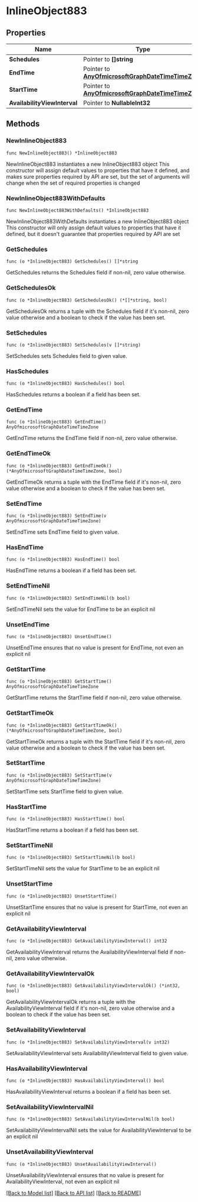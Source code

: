 # InlineObject883

## Properties

Name | Type | Description | Notes
------------ | ------------- | ------------- | -------------
**Schedules** | Pointer to **[]string** |  | [optional] 
**EndTime** | Pointer to [**AnyOfmicrosoftGraphDateTimeTimeZone**](anyOf&lt;microsoft.graph.dateTimeTimeZone&gt;.md) |  | [optional] 
**StartTime** | Pointer to [**AnyOfmicrosoftGraphDateTimeTimeZone**](anyOf&lt;microsoft.graph.dateTimeTimeZone&gt;.md) |  | [optional] 
**AvailabilityViewInterval** | Pointer to **NullableInt32** |  | [optional] 

## Methods

### NewInlineObject883

`func NewInlineObject883() *InlineObject883`

NewInlineObject883 instantiates a new InlineObject883 object
This constructor will assign default values to properties that have it defined,
and makes sure properties required by API are set, but the set of arguments
will change when the set of required properties is changed

### NewInlineObject883WithDefaults

`func NewInlineObject883WithDefaults() *InlineObject883`

NewInlineObject883WithDefaults instantiates a new InlineObject883 object
This constructor will only assign default values to properties that have it defined,
but it doesn't guarantee that properties required by API are set

### GetSchedules

`func (o *InlineObject883) GetSchedules() []*string`

GetSchedules returns the Schedules field if non-nil, zero value otherwise.

### GetSchedulesOk

`func (o *InlineObject883) GetSchedulesOk() (*[]*string, bool)`

GetSchedulesOk returns a tuple with the Schedules field if it's non-nil, zero value otherwise
and a boolean to check if the value has been set.

### SetSchedules

`func (o *InlineObject883) SetSchedules(v []*string)`

SetSchedules sets Schedules field to given value.

### HasSchedules

`func (o *InlineObject883) HasSchedules() bool`

HasSchedules returns a boolean if a field has been set.

### GetEndTime

`func (o *InlineObject883) GetEndTime() AnyOfmicrosoftGraphDateTimeTimeZone`

GetEndTime returns the EndTime field if non-nil, zero value otherwise.

### GetEndTimeOk

`func (o *InlineObject883) GetEndTimeOk() (*AnyOfmicrosoftGraphDateTimeTimeZone, bool)`

GetEndTimeOk returns a tuple with the EndTime field if it's non-nil, zero value otherwise
and a boolean to check if the value has been set.

### SetEndTime

`func (o *InlineObject883) SetEndTime(v AnyOfmicrosoftGraphDateTimeTimeZone)`

SetEndTime sets EndTime field to given value.

### HasEndTime

`func (o *InlineObject883) HasEndTime() bool`

HasEndTime returns a boolean if a field has been set.

### SetEndTimeNil

`func (o *InlineObject883) SetEndTimeNil(b bool)`

 SetEndTimeNil sets the value for EndTime to be an explicit nil

### UnsetEndTime
`func (o *InlineObject883) UnsetEndTime()`

UnsetEndTime ensures that no value is present for EndTime, not even an explicit nil
### GetStartTime

`func (o *InlineObject883) GetStartTime() AnyOfmicrosoftGraphDateTimeTimeZone`

GetStartTime returns the StartTime field if non-nil, zero value otherwise.

### GetStartTimeOk

`func (o *InlineObject883) GetStartTimeOk() (*AnyOfmicrosoftGraphDateTimeTimeZone, bool)`

GetStartTimeOk returns a tuple with the StartTime field if it's non-nil, zero value otherwise
and a boolean to check if the value has been set.

### SetStartTime

`func (o *InlineObject883) SetStartTime(v AnyOfmicrosoftGraphDateTimeTimeZone)`

SetStartTime sets StartTime field to given value.

### HasStartTime

`func (o *InlineObject883) HasStartTime() bool`

HasStartTime returns a boolean if a field has been set.

### SetStartTimeNil

`func (o *InlineObject883) SetStartTimeNil(b bool)`

 SetStartTimeNil sets the value for StartTime to be an explicit nil

### UnsetStartTime
`func (o *InlineObject883) UnsetStartTime()`

UnsetStartTime ensures that no value is present for StartTime, not even an explicit nil
### GetAvailabilityViewInterval

`func (o *InlineObject883) GetAvailabilityViewInterval() int32`

GetAvailabilityViewInterval returns the AvailabilityViewInterval field if non-nil, zero value otherwise.

### GetAvailabilityViewIntervalOk

`func (o *InlineObject883) GetAvailabilityViewIntervalOk() (*int32, bool)`

GetAvailabilityViewIntervalOk returns a tuple with the AvailabilityViewInterval field if it's non-nil, zero value otherwise
and a boolean to check if the value has been set.

### SetAvailabilityViewInterval

`func (o *InlineObject883) SetAvailabilityViewInterval(v int32)`

SetAvailabilityViewInterval sets AvailabilityViewInterval field to given value.

### HasAvailabilityViewInterval

`func (o *InlineObject883) HasAvailabilityViewInterval() bool`

HasAvailabilityViewInterval returns a boolean if a field has been set.

### SetAvailabilityViewIntervalNil

`func (o *InlineObject883) SetAvailabilityViewIntervalNil(b bool)`

 SetAvailabilityViewIntervalNil sets the value for AvailabilityViewInterval to be an explicit nil

### UnsetAvailabilityViewInterval
`func (o *InlineObject883) UnsetAvailabilityViewInterval()`

UnsetAvailabilityViewInterval ensures that no value is present for AvailabilityViewInterval, not even an explicit nil

[[Back to Model list]](../README.md#documentation-for-models) [[Back to API list]](../README.md#documentation-for-api-endpoints) [[Back to README]](../README.md)


